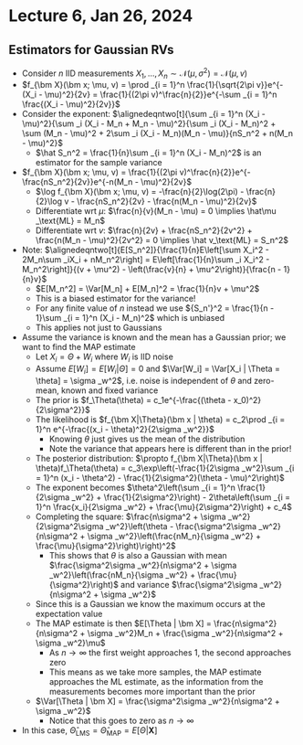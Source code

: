 # Lecture 6, Jan 26, 2024

## Estimators for Gaussian RVs

* Consider $n$ IID measurements $X_1, \dots, X_n \sim \mathcal N(\mu, \sigma^2) = \mathcal N(\mu, v)$
* $f_{\bm X}(\bm x; \mu, v) = \prod _{i = 1}^n \frac{1}{\sqrt{2\pi v}}e^{-(X_i - \mu)^2}{2v} = \frac{1}{(2\pi v)^\frac{n}{2}}e^{-\sum _{i = 1}^n \frac{(X_i - \mu)^2}{2v}}$
* Consider the exponent: $\alignedeqntwo[t]{\sum _{i = 1}^n (X_i - \mu)^2}{\sum _i (X_i - M_n + M_n - \mu)^2}{\sum _i (X_i - M_n)^2 + \sum (M_n - \mu)^2 + 2\sum _i (X_i - M_n)(M_n - \mu)}{nS_n^2 + n(M_n - \mu)^2}$
	* $\hat S_n^2 = \frac{1}{n}\sum _{i = 1}^n (X_i - M_n)^2$ is an estimator for the sample variance
* $f_{\bm X}(\bm x; \mu, v) = \frac{1}{(2\pi v)^\frac{n}{2}}e^{-\frac{nS_n^2}{2v}}e^{-n(M_n - \mu)^2}{2v}$
	* $\log f_{\bm X}(\bm x; \mu, v) = -\frac{n}{2}\log(2\pi) - \frac{n}{2}\log v - \frac{nS_n^2}{2v} - \frac{n(M_n - \mu)^2}{2v}$
	* Differentiate wrt $\mu$: $\frac{n}{v}(M_n - \mu) = 0 \implies \hat\mu _\text{ML} = M_n$
	* Differentiate wrt $v$: $\frac{n}{2v} + \frac{nS_n^2}{2v^2} + \frac{n(M_n - \mu)^2}{2v^2} = 0 \implies \hat v_\text{ML} = S_n^2$
* Note: $\alignedeqntwo[t]{E[S_n^2]}{\frac{1}{n}E\left[\sum X_i^2 - 2M_n\sum _iX_i + nM_n^2\right] = E\left[\frac{1}{n}\sum _i X_i^2 - M_n^2\right]}{(v + \mu^2) - \left(\frac{v}{n} + \mu^2\right)}{\frac{n - 1}{n}v}$
	* $E[M_n^2] = \Var[M_n] + E[M_n]^2 = \frac{1}{n}v + \mu^2$
	* This is a biased estimator for the variance!
	* For any finite value of $n$ instead we use ${S_n'}^2 = \frac{1}{n - 1}\sum _{i = 1}^n (X_i - M_n)^2$ which is unbiased
	* This applies not just to Gaussians
* Assume the variance is known and the mean has a Gaussian prior; we want to find the MAP estimate
	* Let $X_i = \Theta + W_i$ where $W_i$ is IID noise
	* Assume $E[W_i] = E[W_i | \Theta] = 0$ and $\Var[W_i] = \Var[X_i | \Theta = \theta] = \sigma _w^2$, i.e. noise is independent of $\theta$ and zero-mean, known and fixed variance
	* The prior is $f_\Theta(\theta) = c_1e^{-\frac{(\theta - x_0)^2}{2\sigma^2}}$
	* The likelihood is $f_{\bm X|\Theta}(\bm x | \theta) = c_2\prod _{i = 1}^n e^{-\frac{(x_i - \theta)^2}{2\sigma _w^2}}$
		* Knowing $\theta$ just gives us the mean of the distribution
		* Note the variance that appears here is different than in the prior!
	* The posterior distribution: $\propto f_{\bm X|\Theta}(\bm x | \theta)f_\Theta(\theta) = c_3\exp\left(-\frac{1}{2\sigma _w^2}\sum _{i = 1}^n (x_i - \theta^2) - \frac{1}{2\sigma^2}(\theta - \mu)^2\right)$
	* The exponent becomes $\theta^2\left(\sum _{i = 1}^n \frac{1}{2\sigma _w^2} + \frac{1}{2\sigma^2}\right) - 2\theta\left(\sum _{i = 1}^n \frac{x_i}{2\sigma _w^2} + \frac{\mu}{2\sigma^2}\right) + c_4$
	* Completing the square: $\frac{n\sigma^2 + \sigma _w^2}{2\sigma^2\sigma _w^2}\left(\theta - \frac{\sigma^2\sigma _w^2}{n\sigma^2 + \sigma _w^2}\left(\frac{nM_n}{\sigma _w^2} + \frac{\mu}{\sigma^2}\right)\right)^2$
		* This shows that $\theta$ is also a Gaussian with mean $\frac{\sigma^2\sigma _w^2}{n\sigma^2 + \sigma _w^2}\left(\frac{nM_n}{\sigma _w^2} + \frac{\mu}{\sigma^2}\right)$ and variance $\frac{\sigma^2\sigma _w^2}{n\sigma^2 + \sigma _w^2}$
	* Since this is a Gaussian we know the maximum occurs at the expectation value
	* The MAP estimate is then $E[\Theta | \bm X] = \frac{n\sigma^2}{n\sigma^2 + \sigma _w^2}M_n + \frac{\sigma _w^2}{n\sigma^2 + \sigma _w^2}\mu$
		* As $n \to \infty$ the first weight approaches 1, the second approaches zero
		* This means as we take more samples, the MAP estimate approaches the ML estimate, as the information from the measurements becomes more important than the prior
	* $\Var[\Theta | \bm X] = \frac{\sigma^2\sigma _w^2}{n\sigma^2 + \sigma _w^2}$
		* Notice that this goes to zero as $n \to \infty$
* In this case, $\hat\Theta _\text{LMS} = \hat\Theta _\text{MAP} = E[\Theta | \bm X]$

